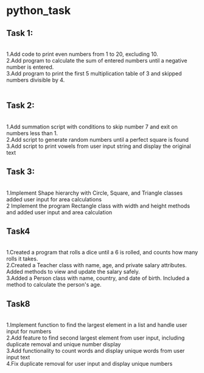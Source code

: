 # python_task

<h2>Task 1:</h2>
<br>
   1.Add code to print even numbers from 1 to 20, excluding 10.<br>
   2.Add program to calculate the sum of entered numbers until a negative number is entered. <br>
   3.Add program to print the first 5 multiplication table of 3 and skipped numbers divisible by 4. <br>
   <br>
<h2>Task 2:</h2>
<br>
   1.Add summation script with conditions to skip number 7 and exit on numbers less than 1.<br>
   2.Add script to generate random numbers until a perfect square is found <br>
   3.Add script to print vowels from user input string and display the original text <br>
<h2>Task 3:</h2>
<br>
   1.Implement Shape hierarchy with Circle, Square, and Triangle classes added user input for area calculations <br>
   2 Implement the program Rectangle class with width and height methods and added user input and area calculation <br>
   
<h2>Task4</h2>
<br>
   1.Created a program that rolls a dice until a 6 is rolled, and counts how many rolls it takes.<br>
   2.Created a Teacher class with name, age, and private salary attributes. Added methods to view and update the salary safely.<br>
   3.Added a Person class with name, country, and date of birth. Included a method to calculate the person's age.<br>
   
<h2>Task8</h2>
<br>
   1.Implement function to find the largest element in a list and handle user input for numbers <br>
   2.Add feature to find second largest element from user input, including duplicate removal and unique number display <br>
   3.Add functionality to count words and display unique words from user input text <br>
   4.Fix duplicate removal for user input and display unique numbers <br>







